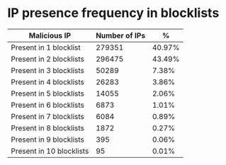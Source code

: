 # IP presence frequency in blocklists
| Malicious IP | Number of IPs | % |
|----|----|----|
| Present in 1 blocklist | 279351 | 40.97% |
| Present in 2 blocklists | 296475 | 43.49% |
| Present in 3 blocklists | 50289 | 7.38% |
| Present in 4 blocklists | 26283 | 3.86% |
| Present in 5 blocklists | 14055 | 2.06% |
| Present in 6 blocklists | 6873 | 1.01% |
| Present in 7 blocklists | 6084 | 0.89% |
| Present in 8 blocklists | 1872 | 0.27% |
| Present in 9 blocklists | 395 | 0.06% |
| Present in 10 blocklists | 95 | 0.01% |
